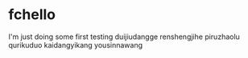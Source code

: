 # fchello
I'm just doing some first testing
duijiudangge
renshengjihe
piruzhaolu
qurikuduo
kaidangyikang
yousinnawang
